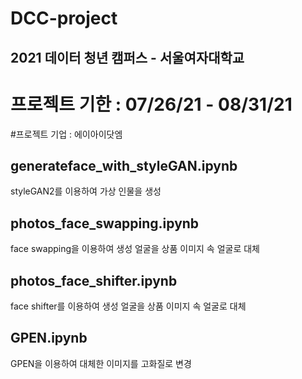 # DCC-project

## 2021 데이터 청년 캠퍼스 - 서울여자대학교
# 프로젝트 기한 : 07/26/21 - 08/31/21
#프로젝트 기업 : 에이아이닷엠

## generateface_with_styleGAN.ipynb
styleGAN2를 이용하여 가상 인물을 생성

## photos_face_swapping.ipynb
face swapping을 이용하여 생성 얼굴을 상품 이미지 속 얼굴로 대체

## photos_face_shifter.ipynb
face shifter를 이용하여 생성 얼굴을 상품 이미지 속 얼굴로 대체

## GPEN.ipynb
GPEN을 이용하여 대체한 이미지를 고화질로 변경

